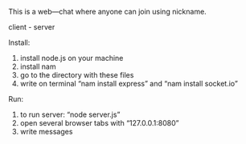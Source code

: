 This is a web—chat where anyone can join using nickname. 

client - server

Install:

1. install node.js on your machine 
2. install nam
3. go to the directory with these files
4. write on terminal “nam install express” and “nam install socket.io”

Run: 

1. to run server: “node server.js”
2. open several browser tabs with “127.0.0.1:8080”
3. write messages
 
